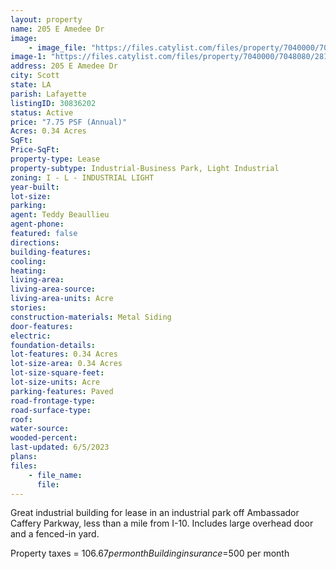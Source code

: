 ```yaml
---
layout: property
name: 205 E Amedee Dr
image:
    - image_file: "https://files.catylist.com/files/property/7040000/7048080/raw_28104377_Flood_Disclosure.pdf"
image-1: "https://files.catylist.com/files/property/7040000/7048080/28112555_IMG_3264.JPG"
address: 205 E Amedee Dr
city: Scott
state: LA
parish: Lafayette
listingID: 30836202
status: Active
price: "7.75 PSF (Annual)"
Acres: 0.34 Acres
SqFt:
Price-SqFt:
property-type: Lease
property-subtype: Industrial-Business Park, Light Industrial
zoning: I - L - INDUSTRIAL LIGHT
year-built:
lot-size:
parking:
agent: Teddy Beaullieu
agent-phone:
featured: false
directions:
building-features:
cooling:
heating:
living-area:
living-area-source:
living-area-units: Acre
stories:
construction-materials: Metal Siding
door-features:
electric:
foundation-details:
lot-features: 0.34 Acres
lot-size-area: 0.34 Acres
lot-size-square-feet:
lot-size-units: Acre
parking-features: Paved
road-frontage-type:
road-surface-type:
roof:
water-source:
wooded-percent:
last-updated: 6/5/2023
plans:
files:
    - file_name:
      file:
---
```

Great industrial building for lease in an industrial park off Ambassador Caffery Parkway, less than a mile from I-10.Includes large overhead door and a fenced-in yard. Property taxes = $106.67 per month Building insurance =$500 per month
